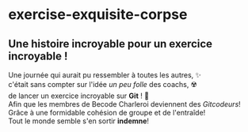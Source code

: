 # exercise-exquisite-corpse
## Une histoire incroyable pour un exercice incroyable !

Une journée qui aurait pu ressembler à toutes les autres, ✨\
c'était sans compter sur l'idée *un peu folle* des coachs, ☢️\
de lancer un exercice incroyable sur **Git** ! 🥺\
Afin que les membres de Becode Charleroi deviennent des *Gitcodeurs*!\
Grâce à une formidable cohésion de groupe et de l'entraîde!\
Tout le monde semble s'en sortir **indemne**!
